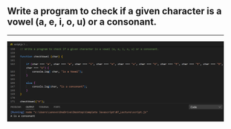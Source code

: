 ## Write a program to check if a given character is a vowel (a, e, i, o, u) or a consonant.

---

![Screenshot](i_10.png)
